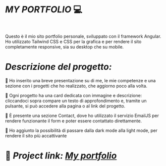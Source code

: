 #  *MY PORTFOLIO* :computer:

<div id="top"></div>
<br />
<div align="center">
  </a>
  <p align="center">
  </p>
</div>

Questo è il mio sito portfolio personale, sviluppato con il framework Angular.
Ho utilizzato Tailwind CSS e CSS per la grafica e per rendere il sito completamente responsive, sia su desktop che su mobile.

# *Descrizione del progetto:*

🔹 Ho inserito una breve presentazione su di me, le mie competenze e una sezione con i progetti che ho realizzato, che aggiorno poco alla volta.

🔹 Ogni progetto ha una card dedicata con immagine e descrizione: cliccandoci sopra compare un testo di approfondimento e, tramite un pulsante, si può accedere alla pagina o al link del progetto.

🔹 È presente una sezione Contact, dove ho utilizzato il servizio EmailJS per rendere funzionante il form e poter essere contattato direttamente.

🔹 Ho aggiunto la possibilità di passare dalla dark mode alla light mode, per rendere il sito più accattivante

# :link: *Project link: [My portfolio](https://ila1997.github.io/personal-website/)*

